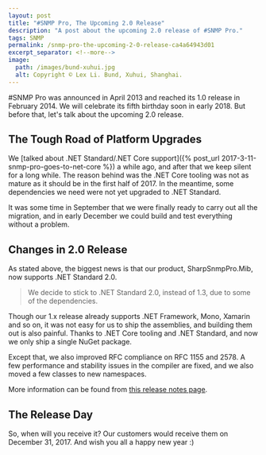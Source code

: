 ```yaml
---
layout: post
title: "#SNMP Pro, The Upcoming 2.0 Release"
description: "A post about the upcoming 2.0 release of #SNMP Pro."
tags: SNMP
permalink: /snmp-pro-the-upcoming-2-0-release-ca4a64943d01
excerpt_separator: <!--more-->
image:
  path: /images/bund-xuhui.jpg
  alt: Copyright © Lex Li. Bund, Xuhui, Shanghai.
---
```


#SNMP Pro was announced in April 2013 and reached its 1.0 release in February 2014. We will celebrate its fifth birthday soon in early 2018. But before that, let's talk about the upcoming 2.0 release.
<!--more-->

## The Tough Road of Platform Upgrades

We [talked about .NET Standard/.NET Core support]({% post_url 2017-3-11-snmp-pro-goes-to-net-core %}) a while ago, and after that we keep silent for a long while. The reason behind was the .NET Core tooling was not as mature as it should be in the first half of 2017. In the meantime, some dependencies we need were not yet upgraded to .NET Standard.

It was some time in September that we were finally ready to carry out all the migration, and in early December we could build and test everything without a problem.

## Changes in 2.0 Release

As stated above, the biggest news is that our product, SharpSnmpPro.Mib, now supports .NET Standard 2.0.

> We decide to stick to .NET Standard 2.0, instead of 1.3, due to some of the dependencies.

Though our 1.x release already supports .NET Framework, Mono, Xamarin and so on, it was not easy for us to ship the assemblies, and building them out is also painful. Thanks to .NET Core tooling and .NET Standard, and now we only ship a single NuGet package.

Except that, we also improved RFC compliance on RFC 1155 and 2578. A few performance and stability issues in the compiler are fixed, and we also moved a few classes to new namespaces.

More information can be found from [this release notes page](https://pro.sharpsnmp.com/support/release-notes.html#releases).

## The Release Day

So, when will you receive it? Our customers would receive them on December 31, 2017. And wish you all a happy new year :)
